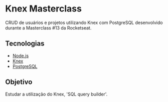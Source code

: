 # Knex Masterclass

CRUD de usuários e projetos utilizando Knex com PostgreSQL desenvolvido durante a Masterclass #13 da Rocketseat.

## Tecnologias
- [Node.js](https://nodejs.org/en/)
- [Knex](http://knexjs.org/)
- [PostgreSQL](https://www.postgresql.org/)

## Objetivo
Estudar a utilização do Knex, 'SQL query builder'. 